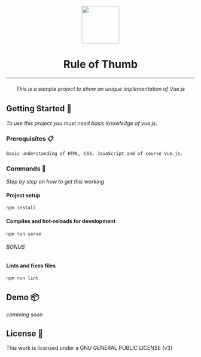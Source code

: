 <p align="center">
    <a href="https://vuejs.org" target="_blank">
        <img width="100" src="https://vuejs.org/images/logo.png">
    </a>
</p>

<h1 align="center">
    <strong>Rule of Thumb</strong>
</h1>
<hr>

<h6 align="center">
    <i>This is a sample project to show an unique implementation of Vue.js</i>
</h6>

## Getting Started 🚀

_To use this project you must need basic knowledge of vue.js._

### Prerequisites 📋

```
Basic understanding of HTML, CSS, JavaScript and of course Vue.js.
```

### Commands 🔧

_Step by step on how to get this working_

#### Project setup
```
npm install
```
#### Compiles and hot-reloads for development
```
npm run serve
```
###### BONUS
#### Lints and fixes files
```
npm run lint
```

## Demo 📦

*comming soon*

## License 📄

This work is licensed under a GNU GENERAL PUBLIC LICENSE (v3)

